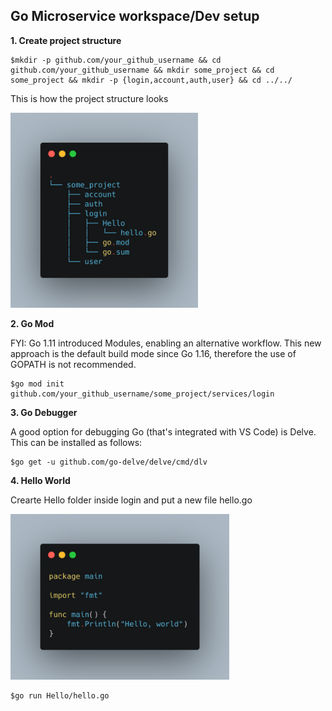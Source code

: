 ## Go Microservice workspace/Dev setup

**1. Create project structure**

    $mkdir -p github.com/your_github_username && cd github.com/your_github_username && mkdir some_project && cd some_project && mkdir -p {login,account,auth,user} && cd ../../

This is how the project structure looks

<img src="go_project_structure.png" width="300">

**2. Go Mod**

FYI: Go 1.11 introduced Modules, enabling an alternative workflow. This new approach is the default build mode since Go 1.16, therefore the use of GOPATH is not recommended.

    $go mod init github.com/your_github_username/some_project/services/login

**3. Go Debugger**

A good option for debugging Go (that's integrated with VS Code) is Delve. This can be installed as follows:

    $go get -u github.com/go-delve/delve/cmd/dlv

**4. Hello World**

Crearte Hello folder inside login and put a new file hello.go

<img src="hello.go.png" width="350">

    $go run Hello/hello.go

